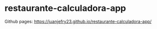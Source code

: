 # restaurante-calculadora-app


Github pages: https://juanjefry23.github.io/restaurante-calculadora-app/
